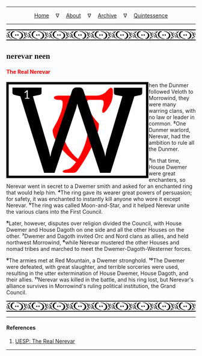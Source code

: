 
---

<!--- Local CSS Font Loading -->

<style>
@font-face {
    font-family: HayghinDaedric;
    src: url('../../../../../assets/fonts/ttf/HayghinDaedric.ttf') format('truetype');
    font-weight: medium;
    font-style: normal;
}
</style>

<!--- Jekyll Page Links -->

<center>
<a href="../../../../../index.html">Home</a>
&emsp;&nabla;&emsp;
<a href="../../../../archive/about.html">About</a>
&emsp;&nabla;&emsp;
<a href="../../../../archive/index.html">Archive</a>
&emsp;&nabla;&emsp;
<a href="../../../index.html">Quintessence</a>
</center>

<!--- Markdown Body Below: -->

---

<img align="center" alt="Bordering" src="../../../../../assets/images/symbols/velothi_pattern_long_by_lukkar.svg">

## <span style="font-family:HayghinDaedric">nerevar neen</Span>

#### <span style="color:red">The Real Nerevar</span>

<img align="left" alt="W" src="../../../project/resources/initials/svg/letters/letter_w.svg">hen the Dunmer followed Veloth to Morrowind, they were many warring clans, with no law or leader in common.
<b>&sup2;</b>One Dunmer warlord, Nerevar, had the ambition to rule all the Dunmer.

<b>&sup3;</b>In that time, House Dwemer were great enchanters, so Nerevar went in secret to a Dwemer smith and asked for an enchanted ring that would help him.
<b>&#8308;</b>The ring gave its wearer great powers of persuasion; for safety, it was enchanted to instantly kill anyone who wore it except Nerevar.
<b>&#8309;</b>The ring was called Moon-and-Star, and it helped Nerevar unite the various clans into the First Council.

<b>&#8310;</b>Later, however, disputes over religion divided the Council, with House Dwemer and House Dagoth on one side and all the other Houses on the other.
<b>&#8311;</b>Dwemer and Dagoth invited Orc and Nord clans as allies, and held northwest Morrowind,
<b>&#8312;</b>while Nerevar mustered the other Houses and nomad tribes and marched to meet the Dwemer-Dagoth-Westerner forces.

<b>&#8313;</b>The armies met at Red Mountain, a Dwemer stronghold.
<b>&sup1;&#8304;</b>The Dwemer were defeated, with great slaughter, and terrible sorceries were used, resulting in the utter extermination of House Dwemer, House Dagoth, and their allies.
<b>&sup1;&sup1;</b>Nerevar was killed in the battle, and his ring lost, but Nerevar's alliance survives in Morrowind's ruling political institution, the Grand Council.

<img align="center" alt="Bordering" src="../../../../../assets/images/symbols/velothi_pattern_long_by_lukkar.svg">

---

#### References

1. [UESP: The Real Nerevar][1]

[1]: https://en.uesp.net/wiki/Morrowind:The_Real_Nerevar

---
